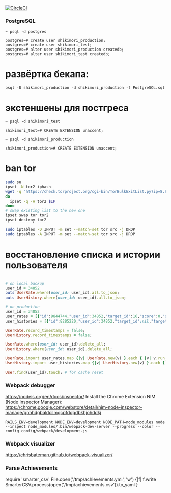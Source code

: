 [![CircleCI](https://circleci.com/gh/morr/shikimori.svg?style=svg&circle-token=5bd1a64ae9642ddb8d27a9585881756804ce9163)](https://circleci.com/gh/morr/shikimori)

### PostgreSQL
```
~ psql -d postgres
```
```
postgres=# create user shikimori_production;
postgres=# create user shikimori_test;
postgres=# alter user shikimori_production createdb;
postgres=# alter user shikimori_test createdb;
```

# развёртка бекапа:
```
psql -U shikimori_production -d shikimori_production -f PostgreSQL.sql
```

# экстеншены для постгреса
```
~ psql -d shikimori_test
```
```
shikimori_test=# CREATE EXTENSION unaccent;
```
```
~ psql -d shikimori_production
```
```
shikimori_production=# CREATE EXTENSION unaccent;
```

# ban tor
```bash
sudo su
ipset -N tor2 iphash
wget -q "https://check.torproject.org/cgi-bin/TorBulkExitList.py?ip=8.8.8.8" -O -|sed '/^#/d' |while read IP
do
  ipset -q -A tor2 $IP
done
# swap existing list to the new one
ipset swap tor tor2
ipset destroy tor2

sudo iptables -D INPUT -m set --match-set tor src -j DROP
sudo iptables -A INPUT -m set --match-set tor src -j DROP
```


# восстановление списка и истории пользователя
```ruby

# on local backup
user_id = 34852
puts UserRate.where(user_id: user_id).all.to_json;
puts UserHistory.where(user_id: user_id).all.to_json;

# on production
user_id = 34852
user_rates = [{"id":9844744,"user_id":34852,"target_id":16,"score":0,"status":"planned","episodes":0,"created_at":"2016-02-27T20:59:56.718+03:00","updated_at":"2016-02-27T20:59:56.718+03:00","target_type":"Anime","volumes":0,"chapters":0,"text":nil,"rewatches":0}]
user_histories = [{"id":8285220,"user_id":34852,"target_id":nil,"target_type":nil,"action":"registration","value":nil,"created_at":"2015-03-11T17:13:31.018+03:00","updated_at":"2015-03-11T17:13:31.018+03:00","prior_value":nil}]

UserRate.record_timestamps = false;
UserHistory.record_timestamps = false;

UserRate.where(user_id: user_id).delete_all;
UserHistory.where(user_id: user_id).delete_all;

UserRate.import user_rates.map {|v| UserRate.new(v) }.each { |v| v.run_callbacks(:save) { false }; v.run_callbacks(:create) { false }; };
UserHistory.import user_histories.map {|v| UserHistory.new(v) }.each { |v| v.run_callbacks(:save) { false }; v.run_callbacks(:create) { false }; };

User.find(user_id).touch; # for cache reset
```


### Webpack debugger
https://nodejs.org/en/docs/inspector/
Install the Chrome Extension NIM (Node Inspector Manager): https://chrome.google.com/webstore/detail/nim-node-inspector-manage/gnhhdgbaldcilmgcpfddgdbkhjohddkj
```shell
RAILS_ENV=development NODE_ENV=development NODE_PATH=node_modules node --inspect node_modules/.bin/webpack-dev-server --progress --color --config config/webpack/development.js
```


### Webpack visualizer
https://chrisbateman.github.io/webpack-visualizer/

### Parse Achievements
require 'smarter_csv'
File.open('/tmp/achievements.yml', 'w') {|f| f.write SmarterCSV.process(open('/tmp/achievements.csv')).to_yaml }

